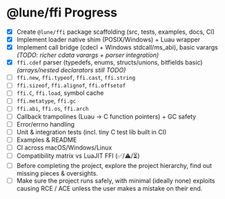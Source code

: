 # @lune/ffi Progress

- [x] Create `@lune/ffi` package scaffolding (src, tests, examples, docs, CI)
- [x] Implement loader native shim (POSIX/Windows) + Luau wrapper
- [x] Implement call bridge (cdecl + Windows stdcall/ms_abi), basic varargs *(TODO: richer cdata varargs + parser integration)*
- [x] `ffi.cdef` parser (typedefs, enums, structs/unions, bitfields basic) *(arrays/nested declarators still TODO)*
- [ ] `ffi.new`, `ffi.typeof`, `ffi.cast`, `ffi.string`
- [ ] `ffi.sizeof`, `ffi.alignof`, `ffi.offsetof`
- [ ] `ffi.C`, `ffi.load`, symbol cache
- [ ] `ffi.metatype`, `ffi.gc`
- [ ] `ffi.abi`, `ffi.os`, `ffi.arch`
- [ ] Callback trampolines (Luau → C function pointers) + GC safety
- [ ] Error/errno handling
- [ ] Unit & integration tests (incl. tiny C test lib built in CI)
- [ ] Examples & README
- [ ] CI across macOS/Windows/Linux
- [ ] Compatibility matrix vs LuaJIT FFI (✅/⚠️/⏳)
- [ ] Before completing the project, explore the project hierarchy, find out missing pieces & oversights.
- [ ] Make sure the project runs safely, with minimal (ideally none) exploits causing RCE / ACE unless the user makes a mistake on their end.

